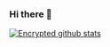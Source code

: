 ### Hi there 👋
[![Encrypted github stats](https://github-readme-stats.vercel.app/api?username=EncryptedScreen)](https://github.com/anuraghazra/github-readme-stats&count_private=true)
